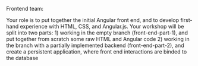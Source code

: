 Frontend team:

Your role is to put together the initial Angular front end, and to develop first-hand experience with HTML, CSS, and Angular.js.
Your workshop will be split into two parts: 1) working in the empty branch (front-end-part-1), and put together from scratch some raw HTML and Angular code 2) working in the branch with a partially implemented backend (front-end-part-2), and create a persistent application, where front end interactions are binded to the database
